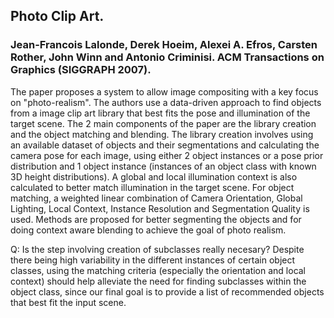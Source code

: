 ## Photo Clip Art. 

### Jean-Francois Lalonde, Derek Hoeim, Alexei A. Efros, Carsten Rother, John Winn and Antonio Criminisi. ACM Transactions on Graphics (SIGGRAPH 2007).

The paper proposes a system to allow image compositing with a key focus on "photo-realism". The authors use a data-driven approach to find objects from a image clip art library that best fits the pose and illumination of the target scene. The 2 main components of the paper are the library creation and the object matching and blending. The library creation involves using an available dataset of objects and their segmentations and calculating the camera pose for each image, using either 2 object instances or a pose prior distribution and 1 object instance (instances of an object class with known 3D height distributions). A global and local illumination context is also calculated to better match illumination in the target scene. For object matching, a weighted linear combination of Camera Orientation, Global Lighting, Local Context, Instance Resolution and Segmentation Quality is used. Methods are proposed for better segmenting the objects and for doing context aware blending to achieve the goal of photo realism.

Q: Is the step involving creation of subclasses really necesary? Despite there being high variability in the different instances of certain object classes, using the matching criteria (especially the orientation and local context) should help alleviate the need for finding subclasses within the object class, since our final goal is to provide a list of recommended objects that best fit the input scene.
